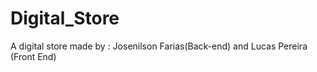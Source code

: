 # Digital_Store
A digital store made by : Josenilson Farias(Back-end) and Lucas Pereira (Front End)

